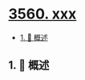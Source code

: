 # [3560. xxx](https://github.com/Tdahuyou/TNotes.leetcode/tree/main/notes/3560.%20xxx)

<!-- region:toc -->

- [1. 📝 概述](#1--概述)

<!-- endregion:toc -->

## 1. 📝 概述
